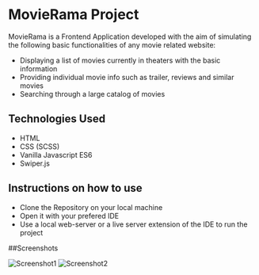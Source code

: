# MovieRama Project

MovieRama is a Frontend Application developed with the aim of simulating the following basic functionalities of any movie related website:

* Displaying a list of movies currently in theaters with the basic information
* Providing individual movie info such as trailer, reviews and similar movies
* Searching through a large catalog of movies

## Technologies Used

* HTML
* CSS (SCSS)
* Vanilla Javascript ES6
* Swiper.js

## Instructions on how to use

* Clone the Repository on your local machine
* Open it with your prefered IDE
* Use a local web-server or a live server extension of the IDE to run the project

##Screenshots

![Screenshot1](https://user-images.githubusercontent.com/73849202/141001400-152be512-4642-40b7-a34f-d122136a5147.PNG)
![Screenshot2](https://user-images.githubusercontent.com/73849202/141001414-dc53217c-78eb-46f3-b66c-d95baa1680be.PNG)
